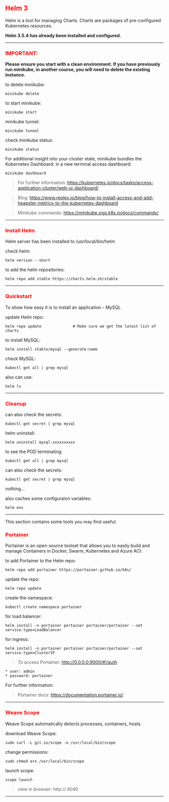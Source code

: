 ## <font color='red'> Helm 3</font>
Helm is a tool for managing Charts. Charts are packages of pre-configured Kubernetes resources. 

**Helm 3.5.4 has already been installed and configured.**

---

### <font color='red'>IMPORTANT:</font> 
<strong>Please ensure you start with a clean environment. 
If you have previously run minikube, in another course, you will need to delete the existing instance.</strong>

to delete  minikube:
```
minikube delete
```

to start minikube:
```
minikube start
```

minikube tunnel:
```
minikube tunnel
```

check minikube status:
```
minikube status
```

For additional insight into your cluster state, minikube bundles the Kubernetes Dashboard:
in a new terminal access dashboard:
```
minikube dashboard
```
> For further information: https://kubernetes.io/docs/tasks/access-application-cluster/web-ui-dashboard/

> Blog: https://www.replex.io/blog/how-to-install-access-and-add-heapster-metrics-to-the-kubernetes-dashboard

> Minikube commands: https://minikube.sigs.k8s.io/docs/commands/

---

### <font color='red'>Install Helm</font>
Helm server has been installed to /usr/local/bin/helm

check helm:
```
helm version --short
```
to add the helm repositories:
```
helm repo add stable https://charts.helm.sh/stable
```

--- 

### <font color='red'>Quickstart</font>
To show how easy it is to install an application - MySQL

update Helm repo:
```
helm repo update              # Make sure we get the latest list of charts
```
to install MySQL:
```
helm install stable/mysql --generate-name
```
check MySQL:
```
kubectl get all | grep mysql
```
also can use:
```
helm ls
```

---

### <font color='red'>Cleanup</font>

can also check the secrets:
```
kubectl get secret | grep mysql
```
helm uninstall:
```
helm uninstall mysql-xxxxxxxxxx
```
to see the POD terminating:
```
kubectl get all | grep mysql
```
can also check the secrets:
```
kubectl get secret | grep mysql
```
nothing...  
  
also caches some configuraion variables:
```
helm env
```  

---

This section contains some tools you may find useful.

### <font color='red'> Portainer </font>
Portainer is an open-source toolset that allows you to easily build and manage Containers in Docker, Swarm, Kubernetes and Azure ACI.

to add Portainer to the Helm repo:
```
helm repo add portainer https://portainer.github.io/k8s/
```
update the repo:
```
helm repo update
```
create the namespace:
```
kubectl create namespace portainer
```
for load balancer:
```
helm install -n portainer portainer portainer/portainer --set service.type=LoadBalancer
```
for ingress:
```
helm install -n portainer portainer portainer/portainer --set service.type=ClusterIP
```
> To access Portainer: http://0.0.0.0:9000/#!/auth  

    * user: admin  
    * password: portainer

For further information:  

> Portainer docs: https://documentation.portainer.io/

---

### <font color='red'> Weave Scope </font>
Weave Scope automatically detects processes, containers, hosts.

download Weave Scope:
```
sudo curl -L git.io/scope -o /usr/local/bin/scope
```
change permissions:
```
sudo chmod a+x /usr/local/bin/scope
```
launch scope:
```
scope launch
```

> view in browser: http://<vm-IP address>:4040 

---